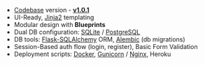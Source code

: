 - [Codebase](https://github.com/app-generator/boilerplate-code-flask-dashboard) version - **[v1.0.1](https://github.com/app-generator/boilerplate-code-flask-dashboard/releases/tag/v1.0.1)**
- UI-Ready, [Jinja2](https://jinja.palletsprojects.com/) templating
- Modular design with **Blueprints**
- Dual DB configuration: [SQLite](https://www.sqlite.org/) / [PostgreSQL](https://www.postgresql.org/)
- DB tools: [Flask-SQLAlchemy](https://flask-sqlalchemy.palletsprojects.com/) ORM, [Alembic](https://flask-alembic.readthedocs.io/) (db migrations)
- Session-Based auth flow (login, register), Basic Form Validation
- Deployment scripts: [Docker](https://www.docker.com/), [Gunicorn](https://gunicorn.org/) / [Nginx](https://www.nginx.com/), Heroku
